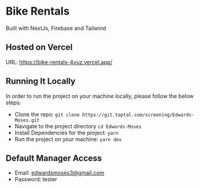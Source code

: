 # Bike Rentals

Built with NextJs, Firebase and Tailwind

## Hosted on Vercel

URL: <https://bike-rentals-4vuz.vercel.app/>

## Running It Locally

In order to run the project on your machine locally, please follow the below steps:

- Clone the repo: `git clone https://git.toptal.com/screening/Edwards-Moses.git`
- Navigate to the project directory `cd Edwards-Moses`
- Install Dependencies for the project: `yarn`
- Run the project on your machine: `yarn dev`

## Default Manager Access

- Email: edwardsmoses3@gmail.com
- Password: tester
